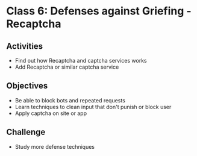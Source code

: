 
# Class 6: Defenses against Griefing - Recaptcha

## Activities
  - Find out how Recaptcha and captcha services works
  - Add Recaptcha or similar captcha service

## Objectives
  - Be able to block bots and repeated requests
  - Learn techniques to clean input that don't punish or block user
  - Apply captcha on site or app

## Challenge
  - Study more defense techniques

